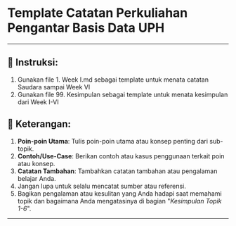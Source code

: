 
# Template Catatan Perkuliahan Pengantar Basis Data UPH
---
## 📝 Instruksi:

1. Gunakan file 1. Week I.md sebagai template untuk menata catatan Saudara sampai Week VI
2. Gunakan file 99. Kesimpulan sebagai template untuk menata kesimpulan dari Week I-VI

## 📝 Keterangan:

1. **Poin-poin Utama**: Tulis poin-poin utama atau konsep penting dari sub-topik.
2. **Contoh/Use-Case**: Berikan contoh atau kasus penggunaan terkait poin atau konsep.
3. **Catatan Tambahan**: Tambahkan catatan tambahan atau pengalaman belajar Anda.
4. Jangan lupa untuk selalu mencatat sumber atau referensi.
5. Bagikan pengalaman atau kesulitan yang Anda hadapi saat memahami topik dan bagaimana Anda mengatasinya di bagian "*_Kesimpulan Topik 1-6_*".
---
